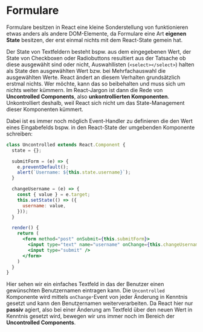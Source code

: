 # Formulare

Formulare besitzen in React eine kleine Sonderstellung von funktionieren etwas anders als andere DOM-Elemente, da Formulare eine Art **eigenen State** besitzen, der erst einmal nichts mit dem React-State gemein hat. 

Der State von Textfeldern besteht bspw. aus dem eingegebenen Wert, der State von Checkboxen oder Radiobuttons resultiert aus der Tatsache ob diese ausgewählt sind oder nicht, Auswahllisten \(`<select></select>`\) halten als State den ausgewählten Wert bzw. bei Mehrfachauswahl die ausgewählten Werte. React ändert an diesem Verhalten grundsätzlich erstmal nichts. Wer möchte, kann das so beibehalten und muss sich um nichts weiter kümmern. Im React-Jargon ist dann die Rede von **Uncontrolled Components**, also **unkontrollierten Komponenten**. Unkontrolliert deshalb, weil React sich nicht um das State-Management dieser Komponenten kümmert. 

Dabei ist es immer noch möglich Event-Handler zu definieren die den Wert eines Eingabefelds bspw. in den React-State der umgebenden Komponente schreiben:

```jsx
class Uncontrolled extends React.Component {
  state = {};

  submitForm = (e) => {
    e.preventDefault();
    alert(`Username: ${this.state.username}`);
  }

  changeUsername = (e) => {
    const { value } = e.target;
    this.setState(() => ({
      username: value,
    }));
  }

  render() {
    return (
      <form method="post" onSubmit={this.submitForm}>
        <input type="text" name="username" onChange={this.changeUsername} />
        <input type="submit" />
      </form>
    )
  }
}
```

Hier sehen wir ein einfaches Textfeld in das der Benutzer einen gewünschten Benutzernamen eintragen kann. Die `Uncontrolled` Komponente wird mittels `onChange`-Event von jeder Änderung in Kenntnis gesetzt und kann den Benutzernamen weiterverarbeiten. Da React hier nur **passiv** agiert, also bei einer Änderung am Textfeld über den neuen Wert in Kenntnis gesetzt wird, bewegen wir uns immer noch im Bereich der **Uncontrolled Components**.




